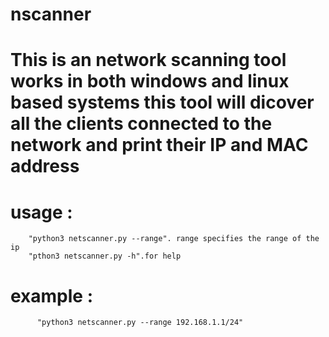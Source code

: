 # nscanner 
# This is an network scanning tool works in both windows and linux based systems this tool will dicover all the clients connected to the network and print their IP and MAC address
# usage : 
        "python3 netscanner.py --range". range specifies the range of the ip 
        "pthon3 netscanner.py -h".for help

# example :
          "python3 netscanner.py --range 192.168.1.1/24"
          
